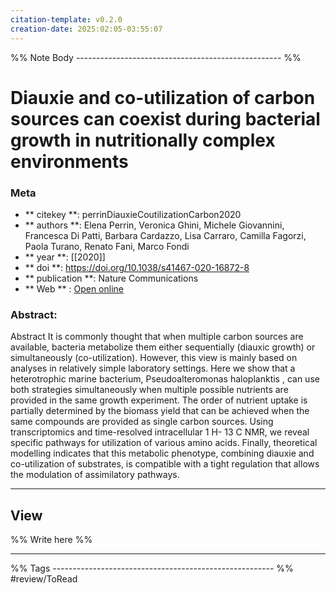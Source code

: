 ```yaml
---
citation-template: v0.2.0
creation-date: 2025:02:05-03:55:07
---
```


%% Note Body --------------------------------------------------- %%
# Diauxie and co-utilization of carbon sources can coexist during bacterial growth in nutritionally complex environments

### Meta
- ** citekey **: perrinDiauxieCoutilizationCarbon2020
- ** authors **: Elena Perrin, Veronica Ghini, Michele Giovannini, Francesca Di Patti, Barbara Cardazzo, Lisa Carraro, Camilla Fagorzi, Paola Turano, Renato Fani, Marco Fondi
- ** year **: [[2020]]
- ** doi **: https://doi.org/10.1038/s41467-020-16872-8
- ** publication **: Nature Communications
- ** Web ** : [Open online](https://www.nature.com/articles/s41467-020-16872-8)


### Abstract:
Abstract It is commonly thought that when multiple carbon sources are available, bacteria metabolize them either sequentially (diauxic growth) or simultaneously (co-utilization). However, this view is mainly based on analyses in relatively simple laboratory settings. Here we show that a heterotrophic marine bacterium, Pseudoalteromonas haloplanktis , can use both strategies simultaneously when multiple possible nutrients are provided in the same growth experiment. The order of nutrient uptake is partially determined by the biomass yield that can be achieved when the same compounds are provided as single carbon sources. Using transcriptomics and time-resolved intracellular 1 H- 13 C NMR, we reveal specific pathways for utilization of various amino acids. Finally, theoretical modelling indicates that this metabolic phenotype, combining diauxie and co-utilization of substrates, is compatible with a tight regulation that allows the modulation of assimilatory pathways.

___

## View

%% Write here %%





___
%% Tags  ------------------------------------------------------- %%
#review/ToRead